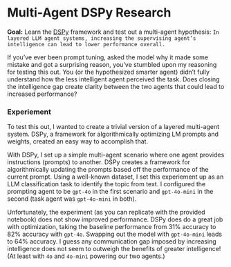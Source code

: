 # Multi-Agent DSPy Research

**Goal:** Learn the [DSPy](https://github.com/stanfordnlp/dspy) framework and test out a multi-agent hypothesis: `In layered LLM agent systems, increasing the supervising agent’s intelligence can lead to lower performance overall.`

If you’ve ever been prompt tuning, asked the model why it made some mistake and got a surprising reason, you’ve stumbled upon my reasoning for testing this out. You (or the hypothesized smarter agent) didn’t fully understand how the less intelligent agent perceived the task. Does closing the intelligence gap create clarity between the two agents that could lead to increased performance?

### Experiement

To test this out, I wanted to create a trivial version of a layered multi-agent system. DSPy, a framework for algorithmically optimizing LM prompts and weights, created an easy way to accomplish that. 

With DSPy, I set up a simple multi-agent scenario where one agent provides instructions (prompts) to another. DSPy creates a framework for algorithmically updating the prompts based off the performance of the current prompt. Using a well-known dataset, I set this experiement up as an LLM classification task to identify the topic from text. I configured the prompting agent to be `gpt-4o` in the first scenario and `gpt-4o-mini` in the second (task agent was `gpt-4o-mini` in both). 

Unfortunately, the experiment (as you can replicate with the provided notebook) does not show improved performance. DSPy does do a great job with optimization, taking the baseline performance from 31% accuracy to 82% accuracy with `gpt-4o`. Swapping out the model with `gpt-4o-mini` leads to 64% accuracy. I guess any communication gap imposed by increasing intelligence does not seem to outweigh the benefits of greater intelligence! (At least with `4o` and `4o-mini` powering our two agents.)
